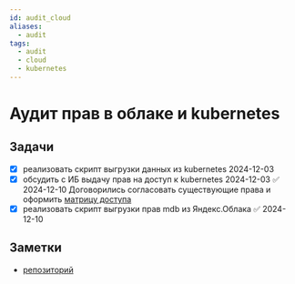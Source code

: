 ```yaml
---
id: audit_cloud
aliases:
  - audit
tags:
  - audit
  - cloud
  - kubernetes
---
```


# Аудит прав в облаке и kubernetes

## Задачи

- [x] реализовать скрипт выгрузки данных из kubernetes 2024-12-03
- [x] обсудить с ИБ выдачу прав на доступ к kubernetes 2024-12-03 ✅ 2024-12-10
      Договорились согласовать существующие права и оформить [матрицу доступа](https://conf.m2.ru/pages/viewpage.action?pageId=133762051)
- [x] реализовать скрипт выгрузки прав mdb из Яндекс.Облака ✅ 2024-12-10

## Заметки

- [репозиторий](https://gitlab.m2.ru/infra/applications/grant_inspector)
